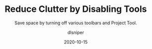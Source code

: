 ---
date: 2020-10-15
title: 'Reduce Clutter by Disabling Tools'
technologies: [go]
topics: ['ui']
author: dlsniper
subtitle: 'Save space by turning off various toolbars and Project Tool.'
seealso:
  - title: 'Configuring Menus and Toolbars'
    href: 'https://www.jetbrains.com/help/go/configuring-menus-and-toolbars.html'
thumbnail: ./thumbnail.png
cardThumbnail: ./card.png
shortVideo:
  poster: ./poster_short.png
  url: https://www.youtube.com/watch?v=Fwgc0rBenvc&list=PLM-t1Z4tbFfnXnghmtk6WVz10_pivOw25&index=3&t=0s
leadin: |
  By default, GoLand has lots of features visible and available.
  As you learn your way around, you want to give more space to
  the editor and focus on your coding.

---
